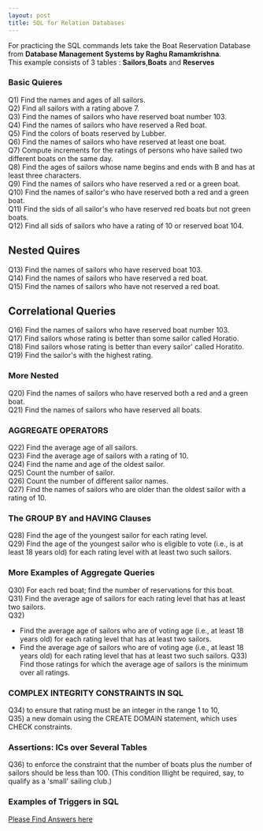 ```yaml
---
layout: post
title: SQL for Relation Databases
---
```


For practicing the SQL commands lets take the Boat Reservation Database from **Database Management Systems by Raghu Ramamkrishna**.
<br>
This example consists of 3 tables : **Sailors**,**Boats** and **Reserves**

### Basic Quieres
Q1) Find the names and ages of all sailors. <br>
Q2) Find all sailors with a rating above 7. <br>
Q3) Find the names of sailors who have reserved boat number 103. <br>
Q4) Find the names of sailors who have reserved a Red boat. <br>
Q5) Find the colors of boats reserved by Lubber. <br>
Q6) Find the names of sailors who have reserved at least one boat. <br>
Q7) Compute increments for the ratings of persons who have sailed two different boats on the same day.<br>
Q8) Find the ages of sailors whose name begins and ends with B and has at least three characters. <br>
Q9) Find the names of sailors who have reserved a red or a green boat. <br>
Q10) Find the names of sailor's who have reserved both a red and a green boat. <br>
Q11) Find the sids of all sailor's who have reserved red boats but not green boats. <br>
Q12) Find all sids of sailors who have a rating of 10 or reserved boat 104. <br>
## Nested Quires
Q13) Find the names of sailors who have reserved boat 103. <br>
Q14) Find the names of sailors who have reserved a red boat. <br>
Q15) Find the names of sailors who have not reserved a red boat. <br>
## Correlational Queries
Q16) Find the names of sailors who have reserved boat number 103. <br>
Q17) Find sailors whose rating is better than some sailor called Horatio. <br>
Q18) Find sailors whose rating is better than every sailor' called Horatito. <br>
Q19) Find the sailor's with the highest rating. <br>
### More Nested
Q20) Find the names of sailors who have reserved both a red and a green boat. <br>
Q21) Find the names of sailors who have reserved all boats. <br> 

### AGGREGATE OPERATORS
Q22) Find the average age of all sailors. <br>
Q23) Find the average age of sailors with a rating of 10. <br>
Q24) Find the name and age of the oldest sailor. <br>
Q25) Count the number of sailor. <br>
Q26) Count the number of different sailor names. <br>
Q27) Find the names of sailors who are older than the oldest sailor with a rating of 10. <br>
### The GROUP BY and HAVING Clauses
Q28) Find the age of the youngest sailor for each rating level.<br>
Q29) Find the age of the youngest sailor who is eligible to vote (i.e., is at least 18 years old) for each rating level with at least two such sailors.<br>
### More Examples of Aggregate Queries
Q30) For each red boat; find the number of reservations for this boat. <br>
Q31) Find the average age of sailors for each rating level that has at least two sailors. <br>
Q32) 
* Find the average age of sailors who are of voting age (i.e., at least 18 years old) for each rating level that has at least two sailors.
* Find the average age of sailors who are of voting age (i.e., at least 18 years old) for each rating level that has at least two such sailors.
Q33) Find those ratings for which the average age of sailors is the minimum over all ratings. <br>

### COMPLEX INTEGRITY CONSTRAINTS IN SQL
Q34) to ensure that rating must be an integer in the range 1 to 10, <br>
Q35) a new domain using the CREATE DOMAIN statement, which uses CHECK constraints. <br>

### Assertions: ICs over Several Tables
Q36) to enforce the constraint that the number of boats plus the number of sailors should be less than 100. (This condition Illight be required, say, to qualify as a 'smaIl'          sailing club.) <br>

### Examples of Triggers in SQL

[Please Find Answers here](../_posts/2021-07-07-SQLBoatReservationQueriesAnswers.md)
